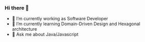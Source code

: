 ### Hi there 👋

- 🔭 I’m currently working as Software Developer
- 🌱 I’m currently learning Domain-Driven Design and Hexagonal architecture
- 💬 Ask me about Java/Javascript

